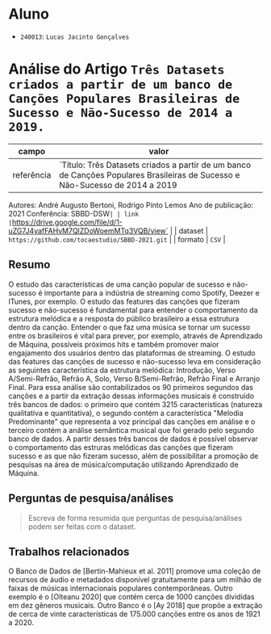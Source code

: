 # Aluno
* `240013`: `Lucas Jacinto Gonçalves`

# Análise do Artigo `Três Datasets criados a partir de um banco de Canções Populares Brasileiras de Sucesso e Não-Sucesso de 2014 a 2019.`

| campo | valor |
|------------|----------------------------------------|
| referência | `Título: Três Datasets criados a partir de um banco de Canções Populares Brasileiras de Sucesso e Não-Sucesso de 2014 a 2019
Autores: André Augusto Bertoni, Rodrigo Pinto Lemos
Ano de publicação: 2021
Conferência: SBBD-DSW` |
| link       | `https://drive.google.com/file/d/1-uZG7J4yafFAHvM7QlZDoWoemMTq3VQB/view` |
| dataset | `https://github.com/tocaestudio/SBBD-2021.git` |
| formato | `CSV` |

## Resumo

O estudo das características de uma canção popular de sucesso e não-sucesso é importante para a indústria de streaming como Spotify, Deezer e ITunes, por exemplo. O estudo das features das canções que fizeram sucesso e não-sucesso é fundamental para entender o comportamento da estrutura melódica e a resposta do público brasileiro a essa estrutura dentro da canção. Entender o que faz uma música se tornar um sucesso entre os brasileiros é vital para prever, por exemplo, através de Aprendizado de Máquina, possíveis próximos hits e também promover maior engajamento dos usuários dentro das plataformas de streaming. O estudo das features das canções de sucesso e não-sucesso leva em consideração as seguintes característica da estrutura melódica: Introdução, Verso A/Semi-Refrão, Refrão A, Solo, Verso B/Semi-Refrão, Refrão Final e Arranjo Final. Para essa análise são contabilizados os 90 primeiros segundos das canções e a partir da extração dessas informações musicais é construído três bancos de dados: o primeiro que contém 3215 características (natureza qualitativa e quantitativa), o segundo contém a característica "Melodia Predominante" que representa a voz principal das canções em análise e o terceiro contém a análise semântica musical que foi gerado pelo segundo banco de dados. A partir desses três bancos de dados é possível observar o comportamento das estruras melódicas das canções que fizeram sucesso e as que não fizeram sucesso, além de possibilitar a promoção de pesquisas na área de música/computação utilizando Aprendizado de Máquina.

## Perguntas de pesquisa/análises

> Escreva de forma resumida que perguntas de pesquisa/análises podem ser feitas com o dataset.

## Trabalhos relacionados

O Banco de Dados de [Bertin-Mahieux et al. 2011] promove uma coleção de recursos de áudio e metadados disponível gratuitamente para um milhão de faixas de músicas internacionais populares contemporâneas. Outro exemplo é o [Olteanu 2020] que contém cerca de 1000 canções divididas em dez gêneros musicais. Outro Banco é o [Ay 2018] que propõe a extração de cerca de vinte características de 175.000 canções entre os anos de 1921 a 2020.

